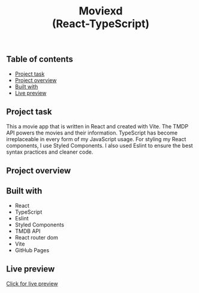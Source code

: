 <h1 align="center">
  Moviexd <br/> 
  (React-TypeScript)
</h1>
<br>

## Table of contents

- [Project task](#project-task)
- [Project overview](#project-overview)
- [Built with](#built-with)
- [Live preview](#live-preview)

## Project task

This a movie app that is written in React and created with Vite. The TMDP API powers the movies and their information. TypeScript has become irreplaceable in every form of my JavaScript usage. For styling my React components, I use Styled Components. I also used Eslint to ensure the best syntax practices and cleaner code.  

## Project overview



## Built with

- React
- TypeScript
- Eslint
- Styled Components
- TMDB API
- React router dom
- Vite 
- GitHub Pages

## Live preview

[Click for live preview]()
